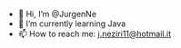 - 👋 Hi, I’m @JurgenNe
- 🌱 I’m currently learning Java
- 📫 How to reach me: j.neziri11@hotmail.it

<!---
JurgenNe/JurgenNe is a ✨ special ✨ repository because its `README.md` (this file) appears on your GitHub profile.
You can click the Preview link to take a look at your changes.
--->
